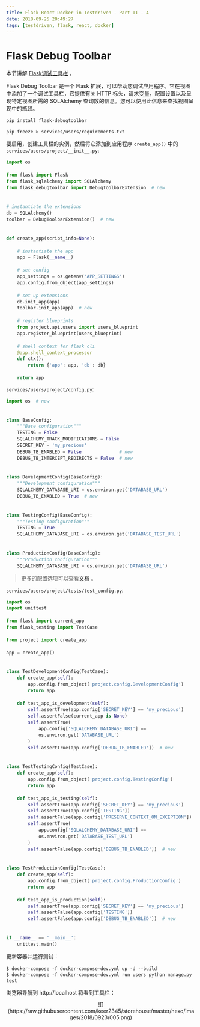 ```yaml
---
title: Flask React Docker in Testdriven - Part II - 4
date: 2018-09-25 20:49:27
tags: [testdriven, flask, react, docker]
---
```


# Flask Debug Toolbar
本节讲解 [Flask调试工具栏](https://flask-debugtoolbar.readthedocs.io/en/latest/) 。

Flask Debug Toolbar 是一个 Flask 扩展，可以帮助您调试应用程序。它在视图中添加了一个调试工具栏，它提供有关 HTTP 标头，请求变量，配置设置以及呈现特定视图所需的 SQLAlchemy 查询数的信息。您可以使用此信息来查找视图呈现中的瓶颈。

<!-- more -->

```
pip install flask-debugtoolbar
```
```
pip freeze > services/users/requirements.txt
```


要启用，创建工具栏的实例，然后将它添加到应用程序 `create_app()` 中的 `services/users/project/__init__.py`:
```python
import os

from flask import Flask
from flask_sqlalchemy import SQLAlchemy
from flask_debugtoolbar import DebugToolbarExtension  # new


# instantiate the extensions
db = SQLAlchemy()
toolbar = DebugToolbarExtension()  # new


def create_app(script_info=None):

    # instantiate the app
    app = Flask(__name__)

    # set config
    app_settings = os.getenv('APP_SETTINGS')
    app.config.from_object(app_settings)

    # set up extensions
    db.init_app(app)
    toolbar.init_app(app)  # new

    # register blueprints
    from project.api.users import users_blueprint
    app.register_blueprint(users_blueprint)

    # shell context for flask cli
    @app.shell_context_processor
    def ctx():
        return {'app': app, 'db': db}

    return app
```

`services/users/project/config.py`:
```python
import os  # new


class BaseConfig:
    """Base configuration"""
    TESTING = False
    SQLALCHEMY_TRACK_MODIFICATIONS = False
    SECRET_KEY = 'my_precious'
    DEBUG_TB_ENABLED = False              # new
    DEBUG_TB_INTERCEPT_REDIRECTS = False  # new


class DevelopmentConfig(BaseConfig):
    """Development configuration"""
    SQLALCHEMY_DATABASE_URI = os.environ.get('DATABASE_URL')
    DEBUG_TB_ENABLED = True  # new


class TestingConfig(BaseConfig):
    """Testing configuration"""
    TESTING = True
    SQLALCHEMY_DATABASE_URI = os.environ.get('DATABASE_TEST_URL')


class ProductionConfig(BaseConfig):
    """Production configuration"""
    SQLALCHEMY_DATABASE_URI = os.environ.get('DATABASE_URL')
```



> 更多的配置选项可以查看[文档](https://flask-debugtoolbar.readthedocs.io/#configuration) 。


`services/users/project/tests/test_config.py`:
```python
import os
import unittest

from flask import current_app
from flask_testing import TestCase

from project import create_app

app = create_app()


class TestDevelopmentConfig(TestCase):
    def create_app(self):
        app.config.from_object('project.config.DevelopmentConfig')
        return app

    def test_app_is_development(self):
        self.assertTrue(app.config['SECRET_KEY'] == 'my_precious')
        self.assertFalse(current_app is None)
        self.assertTrue(
            app.config['SQLALCHEMY_DATABASE_URI'] ==
            os.environ.get('DATABASE_URL')
        )
        self.assertTrue(app.config['DEBUG_TB_ENABLED'])  # new


class TestTestingConfig(TestCase):
    def create_app(self):
        app.config.from_object('project.config.TestingConfig')
        return app

    def test_app_is_testing(self):
        self.assertTrue(app.config['SECRET_KEY'] == 'my_precious')
        self.assertTrue(app.config['TESTING'])
        self.assertFalse(app.config['PRESERVE_CONTEXT_ON_EXCEPTION'])
        self.assertTrue(
            app.config['SQLALCHEMY_DATABASE_URI'] ==
            os.environ.get('DATABASE_TEST_URL')
        )
        self.assertFalse(app.config['DEBUG_TB_ENABLED'])  # new


class TestProductionConfig(TestCase):
    def create_app(self):
        app.config.from_object('project.config.ProductionConfig')
        return app

    def test_app_is_production(self):
        self.assertTrue(app.config['SECRET_KEY'] == 'my_precious')
        self.assertFalse(app.config['TESTING'])
        self.assertFalse(app.config['DEBUG_TB_ENABLED'])  # new


if __name__ == '__main__':
    unittest.main()
```


更新容器并运行测试：
```
$ docker-compose -f docker-compose-dev.yml up -d --build
$ docker-compose -f docker-compose-dev.yml run users python manage.py test
```

浏览器导航到 http://localhost 将看到工具栏：

<center>
![](https://raw.githubusercontent.com/keer2345/storehouse/master/hexo/images/2018/0923/005.png)
</center>
